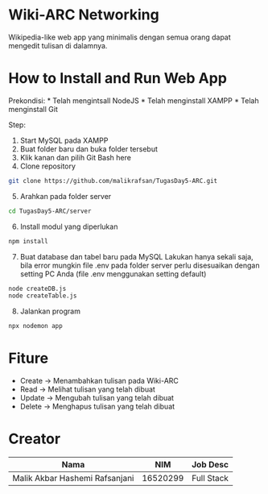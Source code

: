 # Wiki-ARC Networking
Wikipedia-like web app yang minimalis dengan semua orang dapat mengedit tulisan di dalamnya.

# How to Install and Run Web App
Prekondisi:
	* Telah mengintsall NodeJS
	* Telah menginstall XAMPP
	* Telah menginstall Git

Step:
1. Start MySQL pada XAMPP
2. Buat folder baru dan buka folder tersebut
3. Klik kanan dan pilih Git Bash here
4. Clone repository
```bash
git clone https://github.com/malikrafsan/TugasDay5-ARC.git
```
5. Arahkan pada folder server
```bash
cd TugasDay5-ARC/server
```
6. Install modul yang diperlukan
```bash
npm install
```
7. Buat database dan tabel baru pada MySQL
Lakukan hanya sekali saja, bila error mungkin file .env pada folder server perlu disesuaikan dengan setting PC Anda
(file .env menggunakan setting default)
```bash
node createDB.js
node createTable.js
```
8. Jalankan program
```bash
npx nodemon app
```

# Fiture
  * Create -> Menambahkan tulisan pada Wiki-ARC
  * Read -> Melihat tulisan yang telah dibuat
  * Update -> Mengubah tulisan yang telah dibuat
  * Delete -> Menghapus tulisan yang telah dibuat

# Creator
| Nama               | NIM     | Job Desc  |
|--------------------|---------|-----------|
| Malik Akbar Hashemi Rafsanjani | 16520299 | Full Stack |
